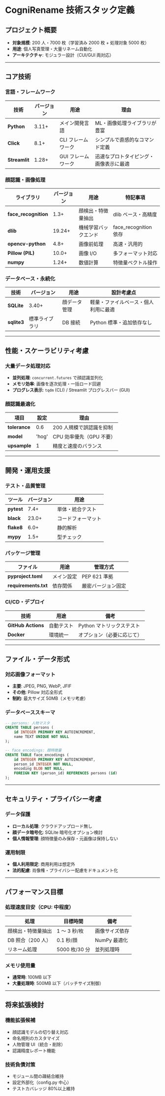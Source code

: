 # CogniRename 技術スタック定義

## プロジェクト概要

- **対象規模**: 200 人・7000 枚（学習済み 2000 枚 + 処理対象 5000 枚）
- **用途**: 個人写真管理・大量リネーム自動化
- **アーキテクチャ**: モジュラー設計（CUI/GUI 両対応）

---

## コア技術

### 言語・フレームワーク

| 技術          | バージョン | 用途               | 理由                                   |
| ------------- | ---------- | ------------------ | -------------------------------------- |
| **Python**    | 3.11+      | メイン開発言語     | ML・画像処理ライブラリが豊富           |
| **Click**     | 8.1+       | CLI フレームワーク | シンプルで直感的なコマンド定義         |
| **Streamlit** | 1.28+      | GUI フレームワーク | 迅速なプロトタイピング・画像表示に最適 |

### 顔認識・画像処理

| ライブラリ           | バージョン | 用途                 | 特記事項              |
| -------------------- | ---------- | -------------------- | --------------------- |
| **face_recognition** | 1.3+       | 顔検出・特徴量抽出   | dlib ベース・高精度   |
| **dlib**             | 19.24+     | 機械学習バックエンド | face_recognition 依存 |
| **opencv-python**    | 4.8+       | 画像前処理           | 高速・汎用的          |
| **Pillow (PIL)**     | 10.0+      | 画像 I/O             | 多フォーマット対応    |
| **numpy**            | 1.24+      | 数値計算             | 特徴量ベクトル操作    |

### データベース・永続化

| 技術        | バージョン     | 用途         | 設計考慮点                           |
| ----------- | -------------- | ------------ | ------------------------------------ |
| **SQLite**  | 3.40+          | 顔データ管理 | 軽量・ファイルベース・個人利用に最適 |
| **sqlite3** | 標準ライブラリ | DB 接続      | Python 標準・追加依存なし            |

---

## 性能・スケーラビリティ考慮

### 大量データ処理対応

- **並列処理**: `concurrent.futures` で顔認識並列化
- **メモリ効率**: 画像を逐次処理・一括ロード回避
- **プログレス表示**: `tqdm` (CLI) / Streamlit プログレスバー (GUI)

### 顔認識最適化

| 項目          | 設定  | 理由                     |
| ------------- | ----- | ------------------------ |
| **tolerance** | 0.6   | 200 人規模で誤認識を抑制 |
| **model**     | 'hog' | CPU 効率優先（GPU 不要） |
| **upsample**  | 1     | 精度と速度のバランス     |

---

## 開発・運用支援

### テスト・品質管理

| ツール     | バージョン | 用途               |
| ---------- | ---------- | ------------------ |
| **pytest** | 7.4+       | 単体・統合テスト   |
| **black**  | 23.0+      | コードフォーマット |
| **flake8** | 6.0+       | 静的解析           |
| **mypy**   | 1.5+       | 型チェック         |

### パッケージ管理

| ファイル             | 用途       | 管理方式           |
| -------------------- | ---------- | ------------------ |
| **pyproject.toml**   | メイン設定 | PEP 621 準拠       |
| **requirements.txt** | 依存関係   | 厳密バージョン固定 |

### CI/CD・デプロイ

| 技術               | 用途       | 備考                       |
| ------------------ | ---------- | -------------------------- |
| **GitHub Actions** | 自動テスト | Python マトリックステスト  |
| **Docker**         | 環境統一   | オプション（必要に応じて） |

---

## ファイル・データ形式

### 対応画像フォーマット

- **主要**: JPEG, PNG, WebP, JFIF
- **その他**: Pillow 対応全形式
- **制約**: 最大サイズ 50MB（メモリ考慮）

### データベーススキーマ

```sql
-- persons: 人物マスタ
CREATE TABLE persons (
    id INTEGER PRIMARY KEY AUTOINCREMENT,
    name TEXT UNIQUE NOT NULL
);

-- face_encodings: 顔特徴量
CREATE TABLE face_encodings (
    id INTEGER PRIMARY KEY AUTOINCREMENT,
    person_id INTEGER NOT NULL,
    encoding BLOB NOT NULL,
    FOREIGN KEY (person_id) REFERENCES persons (id)
);
```

---

## セキュリティ・プライバシー考慮

### データ保護

- **ローカル処理**: クラウドアップロード無し
- **顔データ暗号化**: SQLite 暗号化オプション検討
- **個人情報管理**: 顔特徴量のみ保存・元画像は保持しない

### 運用制限

- **個人利用限定**: 商用利用は想定外
- **法的配慮**: 肖像権・プライバシー配慮をドキュメント化

---

## パフォーマンス目標

### 処理速度目安（CPU: 中程度）

| 処理               | 目標時間      | 備考           |
| ------------------ | ------------- | -------------- |
| 顔検出・特徴量抽出 | 1 ～ 3 秒/枚  | 画像サイズ依存 |
| DB 照合（200 人）  | 0.1 秒/顔     | NumPy 最適化   |
| リネーム処理       | 5000 枚/30 分 | 並列処理時     |

### メモリ使用量

- **通常時**: 100MB 以下
- **大量処理時**: 500MB 以下（バッチサイズ制御）

---

## 将来拡張検討

### 機能拡張候補

- 顔認識モデルの切り替え対応
- 命名規則のカスタマイズ
- 人物管理 UI（統合・削除）
- 認識精度レポート機能

### 技術負債対策

- モジュール間の疎結合維持
- 設定外部化（config.py 中心）
- テストカバレッジ 80%以上維持
